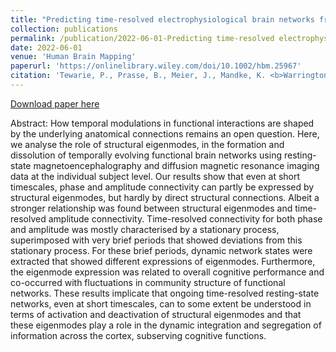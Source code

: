 ```yaml
---
title: "Predicting time-resolved electrophysiological brain networks from structural eigenmodes"
collection: publications
permalink: /publication/2022-06-01-Predicting time-resolved electrophysiological brain networks from structural eigenmodes
date: 2022-06-01
venue: 'Human Brain Mapping'
paperurl: 'https://onlinelibrary.wiley.com/doi/10.1002/hbm.25967'
citation: 'Tewarie, P., Prasse, B., Meier, J., Mandke, K. <b>Warrington, S.</b>, Stam, C.J., Brookes, M.J., Van Mieghem, P. Sotiropoulos, S.N. and Hillebrand, A. (2022) “Predicting time-resolved electrophysiological brain networks from structural eigenmodes”, <i>Human Brain Mapping</i>, vol. 43 (14), doi.org/10.1002/hbm.25967'
---
```


<a href='https://onlinelibrary.wiley.com/doi/10.1002/hbm.25967'>Download paper here</a>

Abstract: How temporal modulations in functional interactions are shaped by the underlying anatomical connections remains an open question. Here, we analyse the role of structural eigenmodes, in the formation and dissolution of temporally evolving functional brain networks using resting-state magnetoencephalography and diffusion magnetic resonance imaging data at the individual subject level. Our results show that even at short timescales, phase and amplitude connectivity can partly be expressed by structural eigenmodes, but hardly by direct structural connections. Albeit a stronger relationship was found between structural eigenmodes and time-resolved amplitude connectivity. Time-resolved connectivity for both phase and amplitude was mostly characterised by a stationary process, superimposed with very brief periods that showed deviations from this stationary process. For these brief periods, dynamic network states were extracted that showed different expressions of eigenmodes. Furthermore, the eigenmode expression was related to overall cognitive performance and co-occurred with fluctuations in community structure of functional networks. These results implicate that ongoing time-resolved resting-state networks, even at short timescales, can to some extent be understood in terms of activation and deactivation of structural eigenmodes and that these eigenmodes play a role in the dynamic integration and segregation of information across the cortex, subserving cognitive functions.
